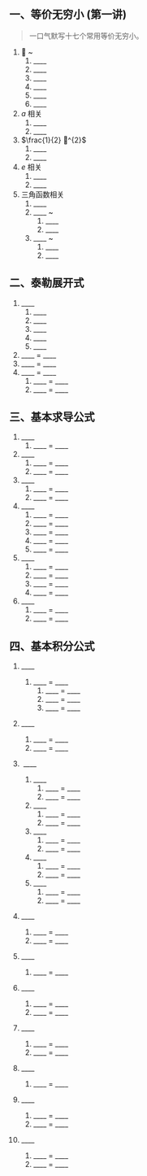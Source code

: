 
## 一、等价无穷小 (第一讲)

> 一口气默写十七个常用等价无穷小。

1. 🐶 ~
	1. \____
	2. \____
	3. \____
	4. \____
	5. \____
	6. \____ 
2. $a$ 相关
	1. \____
	2. \____
3. $\frac{1}{2} 🐶^{2}$
	1. \____
	2. \____
4.  $e$ 相关
	1. \____
	2. \____
5. 三角函数相关
	1. \____
	2. \____ ~ 
		1. \____
		2. \____
	3. \____ ~ 
		1. \____
		2. \____

## 二、泰勒展开式

1. \____
	1. \____
	2. \____
	3. \____
	4. \____
	5. \____
2. \____ = \____
3. \____ = \____
4. \____ = \____
	1. \____ = \____
	2. \____ = \____

## 三、基本求导公式

1. \____
	1. \____ = \____
2. \____
	1. \____ = \____
	2. \____ = \____
3. \____
	1. \____ = \____
	2. \____ = \____
4. \____
	1. \____ = \____
	2. \____ = \____
	3. \____ = \____
	4. \____ = \____
	5. \____ = \____
5. \____
	1. \____ = \____
	2. \____ = \____
	3. \____ = \____
	4. \____ = \____
6. \____
	1. \____ = \____
	2. \____ = \____
## 四、基本积分公式
1. \____
	1. \____ = \____
		1. \____ = \____
		2. \____ = \____
		3. \____ = \____
2. \____
	1. \____ = \____
	2. \____ = \____
3.  \____
	1. \____
		1. \____ = \____
		2. \____ = \____
	2. \____
		1. \____ = \____
		2. \____ = \____
	3. \____
		1. \____ = \____
		2. \____ = \____
	4. \____
		1. \____ = \____
		2. \____ = \____
	5. \____
		1. \____ = \____
		2. \____ = \____
4. \____
	1. \____ = \____
	2. \____ = \____
5. \____
	1. \____ = \____
6. \____
	1. \____ = \____
	2. \____ = \____

7. \____
	1. \____ = \____
	2. \____ = \____

8. \____
	1. \____ = \____
9. \____
	1. \____ = \____
	2. \____ = \____
10. \____
	1. \____ = \____
	2. \____ = \____

